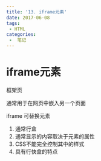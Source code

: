 ```yaml
---
title: '13. iframe元素'
date: 2017-06-08
tags:
 - HTML
categories:
 -  笔记
---
```


# iframe元素

框架页

通常用于在网页中嵌入另一个页面

iframe 可替换元素

1. 通常行盒
2. 通常显示的内容取决于元素的属性
3. CSS不能完全控制其中的样式
4. 具有行快盒的特点
